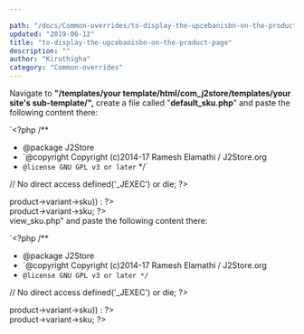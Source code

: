 ```yaml
---

path: "/docs/Common-overrides/to-display-the-upcebanisbn-on-the-product-page"
updated: "2019-06-12"
title: "to-display-the-upcebanisbn-on-the-product-page"
description: ""
author: "Kiruthigha"
category: "Common-overrides"
---
```


Navigate to **"/templates/your template/html/com_j2store/templates/your site's sub-template/",** create a file called "**default_sku.php**" and paste the following content there:

`<?php
/**
 * @package J2Store
 * `@copyright Copyright (c)2014-17 Ramesh Elamathi / J2Store.org
 * `@license GNU GPL v3 or later`
 */`

// No direct access
defined('_JEXEC') or die;
?>

<?php if(!empty($this->product->variant->sku)) : ?>
<div class="product-sku">
<span class="sku-text"><?php echo JText::_('J2STORE_SKU')?>
</span>
<span itemprop="sku" class="sku">
<?php echo $this->product->variant->sku; ?>
</span>
<br>
<span itemprop="upc" class="upc>
<?php echo $this->product->variant->upc; ?>
</span>
</div>
<?php endif; ?>`

Create another file called "**view_sku.php**" and paste the following content there:

`<?php
/**
 * @package J2Store
 * `@copyright Copyright (c)2014-17 Ramesh Elamathi / J2Store.org
 * `@license GNU GPL v3 or later
*/`

// No direct access
defined('_JEXEC') or die;
?>

<?php if(!empty($this->product->variant->sku)) : ?>
<div class="product-sku">
<span class="sku-text"><?php echo JText::_('J2STORE_SKU')?>
</span>
<span itemprop="sku" class="sku">
<?php echo $this->product->variant->sku; ?>
</span>
<br>
<span itemprop="upc" class="upc>
<?php echo $this->product->variant->upc; ?>
</span>
</div>
<?php endif; ?>`


 This would display the EBAN in the list view and item view pages.